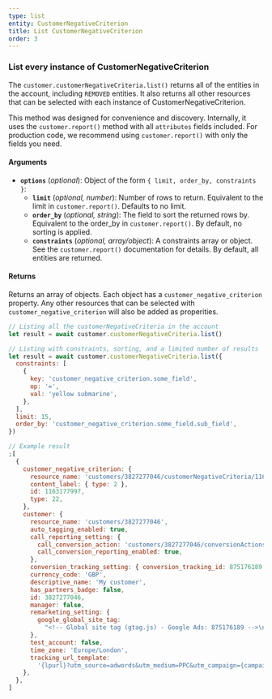 ```yaml
---
type: list
entity: CustomerNegativeCriterion
title: List CustomerNegativeCriterion
order: 3
---
```


### List every instance of CustomerNegativeCriterion

The `customer.customerNegativeCriteria.list()` returns all of the entities in the account, including `REMOVED` entities. It also returns all other resources that can be selected with each instance of CustomerNegativeCriterion.

This method was designed for convenience and discovery. Internally, it uses the `customer.report()` method with all `attributes` fields included. For production code, we recommend using `customer.report()` with only the fields you need.

#### Arguments

- **`options`** (_optional_): Object of the form `{ limit, order_by, constraints }`:
  - **`limit`** (_optional, number_): Number of rows to return. Equivalent to the limit in `customer.report()`. Defaults to no limit.
  - **`order_by`** (_optional, string_): The field to sort the returned rows by. Equivalent to the order_by in `customer.report()`. By default, no sorting is applied.
  - **`constraints`** (_optional, array/object_): A constraints array or object. See the `customer.report()` documentation for details. By default, all entities are returned.

#### Returns

Returns an array of objects.
Each object has a `customer_negative_criterion` property. Any other resources that can be selected with `customer_negative_criterion` will also be added as properities.

```javascript
// Listing all the customerNegativeCriteria in the account
let result = await customer.customerNegativeCriteria.list()

// Listing with constraints, sorting, and a limited number of results
let result = await customer.customerNegativeCriteria.list({
  constraints: [
    {
      key: 'customer_negative_criterion.some_field',
      op: '=',
      val: 'yellow submarine',
    },
  ],
  limit: 15,
  order_by: 'customer_negative_criterion.some_field.sub_field',
})
```

```javascript
// Example result
;[
  {
    customer_negative_criterion: {
      resource_name: 'customers/3827277046/customerNegativeCriteria/1163177997',
      content_label: { type: 2 },
      id: 1163177997,
      type: 22,
    },
    customer: {
      resource_name: 'customers/3827277046',
      auto_tagging_enabled: true,
      call_reporting_setting: {
        call_conversion_action: 'customers/3827277046/conversionActions/179',
        call_conversion_reporting_enabled: true,
      },
      conversion_tracking_setting: { conversion_tracking_id: 875176189 },
      currency_code: 'GBP',
      descriptive_name: 'My customer',
      has_partners_badge: false,
      id: 3827277046,
      manager: false,
      remarketing_setting: {
        google_global_site_tag:
          "<!-- Global site tag (gtag.js) - Google Ads: 875176189 -->\n<script async src=\"https://www.googletagmanager.com/gtag/js?id=AW-875176189\"></script>\n<script>\n  window.dataLayer = window.dataLayer || [];\n  function gtag(){dataLayer.push(arguments);}\n  gtag('js', new Date());\n\n  gtag('config', 'AW-875176189');\n</script>\n",
      },
      test_account: false,
      time_zone: 'Europe/London',
      tracking_url_template:
        '{lpurl}?utm_source=adwords&utm_medium=PPC&utm_campaign={campaignid}&utm_term={ifsearch:{keyword}}{ifcontent:{placement}}&utm_content={creative}&network={network}&adgroupid={adgroupid}&matchtype={matchtype}&adposition={adposition}&targetid={targetid}&target={target}&device={device}&devicemodel={devicemodel}',
    },
  },
]
```
